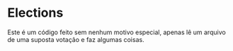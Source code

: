 # Elections
Este é um código feito sem nenhum motivo especial, apenas lê um arquivo de uma suposta votação e faz algumas coisas.
